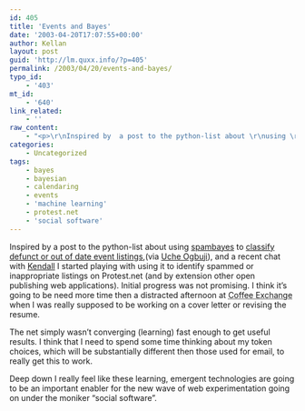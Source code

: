 ```yaml
---
id: 405
title: 'Events and Bayes'
date: '2003-04-20T17:07:55+00:00'
author: Kellan
layout: post
guid: 'http://lm.quxx.info/?p=405'
permalink: /2003/04/20/events-and-bayes/
typo_id:
    - '403'
mt_id:
    - '640'
link_related:
    - ''
raw_content:
    - "<p>\r\nInspired by  a post to the python-list about \r\nusing \r\n<a href=\\\"http://spambayes.sf.net\\\">spambayes</a> to <a href=\\\"http://mail.python.org/pipermail/python-list/2003-March/155527.html\\\">classify defunct\r\nor out of date event listings</a>,(via <a\r\nhref=\\\"http://www.oreillynet.com/pub/wlg/3025\\\">Uche Ogbuji</a>), and a recent\r\nchat with <a href=\\\"http://clark.dallas.tx.us/kendall/\\\">Kendall</a> I started playing with using it to identify\r\nspammed or inappropiate listings on Protest.net (and by extension other open\r\npublishing web applications).  Initial progress was not promising.  I think it\\'s going to be need more time then a\r\ndistracted afternoon at <acronym title=\\\"who I\\'m not linking to because their\r\nwebsite resizes your window\\\">Coffee Exchange</acronym> when I was really supposed to be working\r\non a cover letter or revising the resume.\r\n</p>\r\n<p>\r\nThe net simply wasn\\'t converging (learning) fast enough to get useful results. \r\nI think that I need to spend some time thinking about my token choices, which\r\nwill be substantially different then those used for email, to really\r\nget this to work.\r\n</p>\r\n<p>\r\nDeep down I really feel like these learning, emergent technologies are going to be an important enabler for the new wave of web experimentation going on under the moniker \\\"social software\\\".\r\n</p>"
categories:
    - Uncategorized
tags:
    - bayes
    - bayesian
    - calendaring
    - events
    - 'machine learning'
    - protest.net
    - 'social software'
---
```


Inspired by a post to the python-list about using [spambayes](http://spambayes.sf.net) to [classify defunct or out of date event listings](http://mail.python.org/pipermail/python-list/2003-March/155527.html),(via [Uche Ogbuji](http://www.oreillynet.com/pub/wlg/3025)), and a recent chat with [Kendall](http://clark.dallas.tx.us/kendall/) I started playing with using it to identify spammed or inappropriate listings on Protest.net (and by extension other open publishing web applications). Initial progress was not promising. I think it’s going to be need more time then a distracted afternoon at <acronym title="who I'm not linking to because their
website resizes your window">Coffee Exchange</acronym> when I was really supposed to be working on a cover letter or revising the resume.

The net simply wasn’t converging (learning) fast enough to get useful results. I think that I need to spend some time thinking about my token choices, which will be substantially different then those used for email, to really get this to work.

Deep down I really feel like these learning, emergent technologies are going to be an important enabler for the new wave of web experimentation going on under the moniker “social software”.
